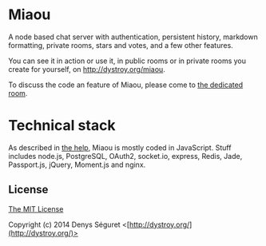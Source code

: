 # Miaou

A node based chat server with authentication, persistent history, markdown formatting, private rooms, stars and votes, and a few other features.

You can see it in action or use it, in public rooms or in private rooms you create for yourself, on http://dystroy.org/miaou.

To discuss the code an feature of Miaou, please come to [the dedicated room](http://dystroy.org/miaou/1?Miaou).

# Technical stack

As described in [the help](http://dystroy.org/miaou/help#Technical_Stack), Miaou is mostly coded in JavaScript. Stuff includes node.js, PostgreSQL, OAuth2, socket.io, express, Redis, Jade, Passport.js, jQuery, Moment.js and nginx.

## License

[The MIT License](http://opensource.org/licenses/MIT)

Copyright (c) 2014 Denys Séguret <[http://dystroy.org/](http://dystroy.org/)>
